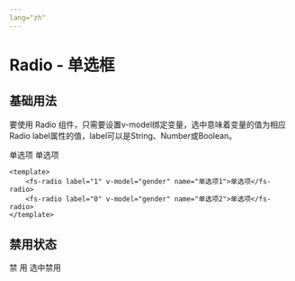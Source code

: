 ```yaml
---
lang="zh"
---
```


# Radio - 单选框

## 基础用法
要使用 Radio 组件，只需要设置v-model绑定变量，选中意味着变量的值为相应 Radio label属性的值，label可以是String、Number或Boolean。

<div style="margin-top: 10px;">
    <fs-radio label="1" v-model="gender" name="单选项1">单选项</fs-radio>
    <fs-radio label="0" v-model="gender" name="单选项2">单选项</fs-radio>
</div>

<script>
export default {
  data() {
    return {
      gender: '0'
    }
  }
};
</script>

```vue
<template>
    <fs-radio label="1" v-model="gender" name="单选项1">单选项</fs-radio>
    <fs-radio label="0" v-model="gender" name="单选项2">单选项</fs-radio>
</template>
```

## 禁用状态

<div style="margin-top: 10px;">
    <fs-radio label="1" disabled v-model="gender" name="单选项1">禁  用</fs-radio>
    <fs-radio label="0" disabled v-model="gender" name="单选项2">选中禁用</fs-radio>
</div>